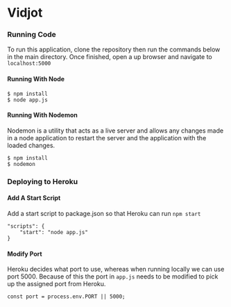 # Vidjot

### Running Code
To run this application, clone the repository then run the commands below in the main directory. Once finished, open a up browser and navigate to ``` localhost:5000 ```

#### Running With Node
```
$ npm install
$ node app.js 
```

#### Running With Nodemon
Nodemon is a utility that acts as a live server and allows any changes made in a node application to restart the server and the application with the loaded changes.

```
$ npm install
$ nodemon
```

### Deploying to Heroku

#### Add A Start Script
Add a start script to package.json so that Heroku can run ```npm start```

```
"scripts": {
    "start": "node app.js"
}
```

#### Modify Port
Heroku decides what port to use, whereas when running locally we can use port 5000. Because of this the port in ```app.js``` needs to be modified to pick up the assigned port from Heroku.
```
const port = process.env.PORT || 5000;
```


